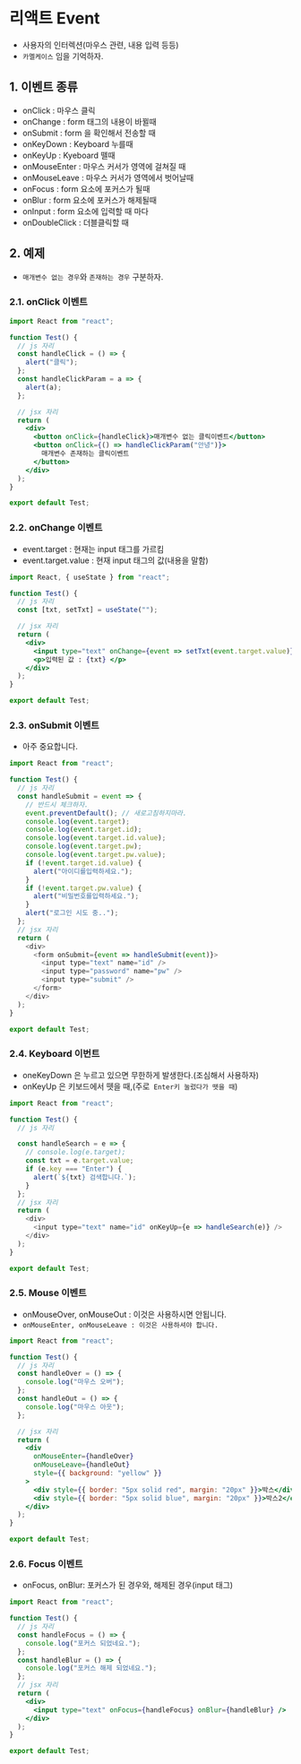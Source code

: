 # 리액트 Event

- 사용자의 인터렉션(마우스 관련, 내용 입력 등등)
- `카멜케이스` 임을 기억하자.

## 1. 이벤트 종류

- onClick : 마우스 클릭
- onChange : form 태그의 내용이 바뀔때
- onSubmit : form 을 확인해서 전송할 때
- onKeyDown : Keyboard 누를때
- onKeyUp : Kyeboard 뗄때
- onMouseEnter : 마우스 커서가 영역에 걸쳐질 때
- onMouseLeave : 마우스 커서가 영역에서 벗어날때
- onFocus : form 요소에 포커스가 될때
- onBlur : form 요소에 포커스가 해제될때
- onInput : form 요소에 입력할 때 마다
- onDoubleClick : 더블클릭할 때

## 2. 예제

- `매개변수 없는 경우`와 `존재하는 경우` 구분하자.

### 2.1. onClick 이벤트

```jsx
import React from "react";

function Test() {
  // js 자리
  const handleClick = () => {
    alert("클릭");
  };
  const handleClickParam = a => {
    alert(a);
  };

  // jsx 자리
  return (
    <div>
      <button onClick={handleClick}>매개변수 없는 클릭이벤트</button>
      <button onClick={() => handleClickParam("안녕")}>
        매개변수 존재하는 클릭이벤트
      </button>
    </div>
  );
}

export default Test;
```

### 2.2. onChange 이벤트

- event.target : 현재는 input 태그를 가르킴
- event.target.value : 현재 input 태그의 값(내용을 말함)

```jsx
import React, { useState } from "react";

function Test() {
  // js 자리
  const [txt, setTxt] = useState("");

  // jsx 자리
  return (
    <div>
      <input type="text" onChange={event => setTxt(event.target.value)} />
      <p>입력된 값 : {txt} </p>
    </div>
  );
}

export default Test;
```

### 2.3. onSubmit 이벤트

- 아주 중요합니다.

```js
import React from "react";

function Test() {
  // js 자리
  const handleSubmit = event => {
    // 반드시 체크하자.
    event.preventDefault(); // 새로고침하지마라.
    console.log(event.target);
    console.log(event.target.id);
    console.log(event.target.id.value);
    console.log(event.target.pw);
    console.log(event.target.pw.value);
    if (!event.target.id.value) {
      alert("아이디를입력하세요.");
    }
    if (!event.target.pw.value) {
      alert("비밀번호를입력하세요.");
    }
    alert("로그인 시도 중..");
  };
  // jsx 자리
  return (
    <div>
      <form onSubmit={event => handleSubmit(event)}>
        <input type="text" name="id" />
        <input type="password" name="pw" />
        <input type="submit" />
      </form>
    </div>
  );
}

export default Test;
```

### 2.4. Keyboard 이번트

- oneKeyDown 은 누르고 있으면 무한하게 발생한다.(조심해서 사용하자)
- onKeyUp 은 키보드에서 뗏을 때,(주로` Enter키 눌렀다가 뗏을 때`)

```js
import React from "react";

function Test() {
  // js 자리

  const handleSearch = e => {
    // console.log(e.target);
    const txt = e.target.value;
    if (e.key === "Enter") {
      alert(`${txt} 검색합니다.`);
    }
  };
  // jsx 자리
  return (
    <div>
      <input type="text" name="id" onKeyUp={e => handleSearch(e)} />
    </div>
  );
}

export default Test;
```

### 2.5. Mouse 이벤트

- onMouseOver, onMouseOut : 이것은 사용하시면 안됩니다.
- `onMouseEnter, onMouseLeave : 이것은 사용하셔야 합니다.`

```jsx
import React from "react";

function Test() {
  // js 자리
  const handleOver = () => {
    console.log("마우스 오버");
  };
  const handleOut = () => {
    console.log("마우스 아웃");
  };

  // jsx 자리
  return (
    <div
      onMouseEnter={handleOver}
      onMouseLeave={handleOut}
      style={{ background: "yellow" }}
    >
      <div style={{ border: "5px solid red", margin: "20px" }}>박스</div>
      <div style={{ border: "5px solid blue", margin: "20px" }}>박스2</div>
    </div>
  );
}

export default Test;
```

### 2.6. Focus 이벤트

- onFocus, onBlur: 포커스가 된 경우와, 해제된 경우(input 태그)

```jsx
import React from "react";

function Test() {
  // js 자리
  const handleFocus = () => {
    console.log("포커스 되었네요.");
  };
  const handleBlur = () => {
    console.log("포커스 해제 되었네요.");
  };
  // jsx 자리
  return (
    <div>
      <input type="text" onFocus={handleFocus} onBlur={handleBlur} />
    </div>
  );
}

export default Test;
```
